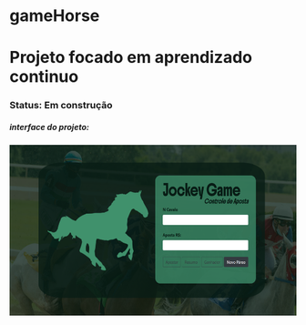 # gameHorse

<h1>Projeto focado em aprendizado continuo</h1>
<h3>Status: Em construção</h3>


<h5>interface do projeto:</h5>
<img src="img\printHome.png" style="height: 300px; width: 700px;">
